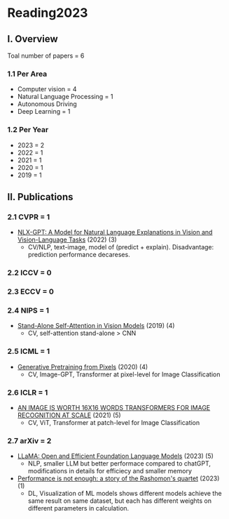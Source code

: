 # Reading2023

## I. Overview 

Toal number of papers = 6

### 1.1 Per Area
* Computer vision = 4
* Natural Language Processing = 1
* Autonomous Driving 
* Deep Learning = 1

### 1.2 Per Year 
* 2023 = 2
* 2022 = 1
* 2021 = 1
* 2020 = 1
* 2019 = 1

## II. Publications
### 2.1 CVPR = 1
* [NLX-GPT: A Model for Natural Language Explanations in Vision and Vision-Language Tasks](https://github.com/fawazsammani/nlxgpt) (2022) (3)
    * CV/NLP, text-image, model of (predict + explain). Disadvantage: prediction performance decareses.  

### 2.2 ICCV = 0 

### 2.3 ECCV = 0

### 2.4 NIPS = 1
* [Stand-Alone Self-Attention in Vision Models](https://proceedings.neurips.cc/paper/2019/file/3416a75f4cea9109507cacd8e2f2aefc-Paper.pdf) (2019) (4)
    * CV, self-attention stand-alone > CNN

### 2.5 ICML = 1
* [Generative Pretraining from Pixels](https://openai.com/research/image-gpt) (2020) (4)
    * CV, Image-GPT, Transformer at pixel-level for Image Classification

### 2.6 ICLR = 1
* [AN IMAGE IS WORTH 16X16 WORDS TRANSFORMERS FOR IMAGE RECOGNITION AT SCALE](https://openreview.net/forum?id=YicbFdNTTy) (2021) (5)
    * CV, ViT, Transformer at patch-level for Image Classification 
    
### 2.7 arXiv = 2
* [LLaMA: Open and Efficient Foundation Language Models](https://arxiv.org/abs/2302.13971) (2023) (5)
    * NLP, smaller LLM but better performace compared to chatGPT, modifications in details for efficiecy and smaller memory
* [Performance is not enough: a story of the Rashomon's quartet](https://arxiv.org/abs/2302.13356) (2023) (1)
    * DL, Visualization of ML models shows different models achieve the same result on same dataset, but each has different weights on different parameters in calculation. 
